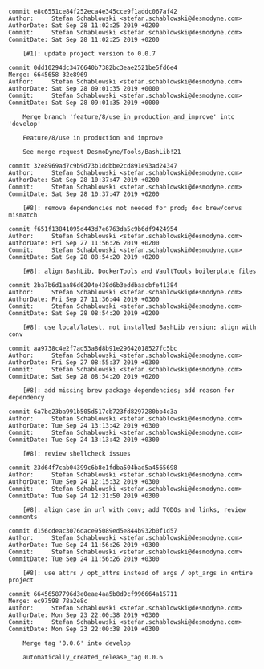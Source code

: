     commit e8c6551ce84f252eca4e345cce9f1addc067af42
    Author:     Stefan Schablowski <stefan.schablowski@desmodyne.com>
    AuthorDate: Sat Sep 28 11:02:25 2019 +0200
    Commit:     Stefan Schablowski <stefan.schablowski@desmodyne.com>
    CommitDate: Sat Sep 28 11:02:25 2019 +0200
    
        [#1]: update project version to 0.0.7
    
    commit 0dd10294dc3476640b7382bc3eae2521be5fd6e4
    Merge: 6645658 32e8969
    Author:     Stefan Schablowski <stefan.schablowski@desmodyne.com>
    AuthorDate: Sat Sep 28 09:01:35 2019 +0000
    Commit:     Stefan Schablowski <stefan.schablowski@desmodyne.com>
    CommitDate: Sat Sep 28 09:01:35 2019 +0000
    
        Merge branch 'feature/8/use_in_production_and_improve' into 'develop'
        
        Feature/8/use in production and improve
        
        See merge request DesmoDyne/Tools/BashLib!21
    
    commit 32e8969ad7c9b9d73b1ddbbe2cd891e93ad24347
    Author:     Stefan Schablowski <stefan.schablowski@desmodyne.com>
    AuthorDate: Sat Sep 28 10:37:47 2019 +0200
    Commit:     Stefan Schablowski <stefan.schablowski@desmodyne.com>
    CommitDate: Sat Sep 28 10:37:47 2019 +0200
    
        [#8]: remove dependencies not needed for prod; doc brew/convs mismatch
    
    commit f651f13841095d443d7e6763da5c9b6df9424954
    Author:     Stefan Schablowski <stefan.schablowski@desmodyne.com>
    AuthorDate: Fri Sep 27 11:56:26 2019 +0200
    Commit:     Stefan Schablowski <stefan.schablowski@desmodyne.com>
    CommitDate: Sat Sep 28 08:54:20 2019 +0200
    
        [#8]: align BashLib, DockerTools and VaultTools boilerplate files
    
    commit 2ba7b6d1aa86d6204e438d6b3eddbaacbfe41384
    Author:     Stefan Schablowski <stefan.schablowski@desmodyne.com>
    AuthorDate: Fri Sep 27 11:36:44 2019 +0300
    Commit:     Stefan Schablowski <stefan.schablowski@desmodyne.com>
    CommitDate: Sat Sep 28 08:54:20 2019 +0200
    
        [#8]: use local/latest, not installed BashLib version; align with conv
    
    commit aa9738c4e2f7ad53a8d8b91e29642018527fc5bc
    Author:     Stefan Schablowski <stefan.schablowski@desmodyne.com>
    AuthorDate: Fri Sep 27 08:55:37 2019 +0300
    Commit:     Stefan Schablowski <stefan.schablowski@desmodyne.com>
    CommitDate: Sat Sep 28 08:54:20 2019 +0200
    
        [#8]: add missing brew package dependencies; add reason for dependency
    
    commit 6a7be23ba991b505d517cb723fd8297280bb4c3a
    Author:     Stefan Schablowski <stefan.schablowski@desmodyne.com>
    AuthorDate: Tue Sep 24 13:13:42 2019 +0300
    Commit:     Stefan Schablowski <stefan.schablowski@desmodyne.com>
    CommitDate: Tue Sep 24 13:13:42 2019 +0300
    
        [#8]: review shellcheck issues
    
    commit 23d64f7cab04399c6b8e1fdba504bad5a4565698
    Author:     Stefan Schablowski <stefan.schablowski@desmodyne.com>
    AuthorDate: Tue Sep 24 12:15:32 2019 +0300
    Commit:     Stefan Schablowski <stefan.schablowski@desmodyne.com>
    CommitDate: Tue Sep 24 12:31:50 2019 +0300
    
        [#8]: align case in url with conv; add TODOs and links, review comments
    
    commit d156cdeac3076dace95089ed5e844b932b0f1d57
    Author:     Stefan Schablowski <stefan.schablowski@desmodyne.com>
    AuthorDate: Tue Sep 24 11:56:26 2019 +0300
    Commit:     Stefan Schablowski <stefan.schablowski@desmodyne.com>
    CommitDate: Tue Sep 24 11:56:26 2019 +0300
    
        [#8]: use attrs / opt_attrs instead of args / opt_args in entire project
    
    commit 66456587796d3e0eae4aa5b8d9cf996664a15711
    Merge: ec97598 78a2e8c
    Author:     Stefan Schablowski <stefan.schablowski@desmodyne.com>
    AuthorDate: Mon Sep 23 22:00:38 2019 +0300
    Commit:     Stefan Schablowski <stefan.schablowski@desmodyne.com>
    CommitDate: Mon Sep 23 22:00:38 2019 +0300
    
        Merge tag '0.0.6' into develop
        
        automatically_created_release_tag 0.0.6
